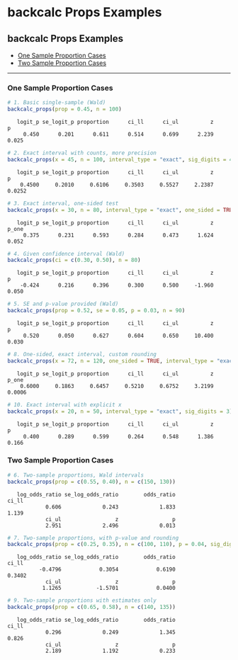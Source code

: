 backcalc Props Examples
================

## backcalc Props Examples

- [One Sample Proportion Cases](#one-sample-proportion-cases)
- [Two Sample Proportion Cases](#two-sample-proportion-cases)

------------------------------------------------------------------------

### One Sample Proportion Cases

``` r
# 1. Basic single-sample (Wald)
backcalc_props(prop = 0.45, n = 100)
```

       logit_p se_logit_p proportion      ci_ll      ci_ul          z          p 
         0.450      0.201      0.611      0.514      0.699      2.239      0.025 

``` r
# 2. Exact interval with counts, more precision
backcalc_props(x = 45, n = 100, interval_type = "exact", sig_digits = 4)
```

       logit_p se_logit_p proportion      ci_ll      ci_ul          z          p 
        0.4500     0.2010     0.6106     0.3503     0.5527     2.2387     0.0252 

``` r
# 3. Exact interval, one-sided test
backcalc_props(x = 30, n = 80, interval_type = "exact", one_sided = TRUE)
```

       logit_p se_logit_p proportion      ci_ll      ci_ul          z      p_one 
         0.375      0.231      0.593      0.284      0.473      1.624      0.052 

``` r
# 4. Given confidence interval (Wald)
backcalc_props(ci = c(0.30, 0.50), n = 80)
```

       logit_p se_logit_p proportion      ci_ll      ci_ul          z          p 
        -0.424      0.216      0.396      0.300      0.500     -1.960      0.050 

``` r
# 5. SE and p-value provided (Wald)
backcalc_props(prop = 0.52, se = 0.05, p = 0.03, n = 90)
```

       logit_p se_logit_p proportion      ci_ll      ci_ul          z          p 
         0.520      0.050      0.627      0.604      0.650     10.400      0.030 

``` r
# 8. One-sided, exact interval, custom rounding
backcalc_props(x = 72, n = 120, one_sided = TRUE, interval_type = "exact", sig_digits = 4)
```

       logit_p se_logit_p proportion      ci_ll      ci_ul          z      p_one 
        0.6000     0.1863     0.6457     0.5210     0.6752     3.2199     0.0006 

``` r
# 10. Exact interval with explicit x
backcalc_props(x = 20, n = 50, interval_type = "exact", sig_digits = 3)
```

       logit_p se_logit_p proportion      ci_ll      ci_ul          z          p 
         0.400      0.289      0.599      0.264      0.548      1.386      0.166 

### Two Sample Proportion Cases

``` r
# 6. Two-sample proportions, Wald intervals
backcalc_props(prop = c(0.55, 0.40), n = c(150, 130))
```

       log_odds_ratio se_log_odds_ratio        odds_ratio             ci_ll 
                0.606             0.243             1.833             1.139 
                ci_ul                 z                 p 
                2.951             2.496             0.013 

``` r
# 7. Two-sample proportions, with p-value and rounding
backcalc_props(prop = c(0.25, 0.35), n = c(100, 110), p = 0.04, sig_digits = 4)
```

       log_odds_ratio se_log_odds_ratio        odds_ratio             ci_ll 
              -0.4796            0.3054            0.6190            0.3402 
                ci_ul                 z                 p 
               1.1265           -1.5701            0.0400 

``` r
# 9. Two-sample proportions with estimates only
backcalc_props(prop = c(0.65, 0.58), n = c(140, 135))
```

       log_odds_ratio se_log_odds_ratio        odds_ratio             ci_ll 
                0.296             0.249             1.345             0.826 
                ci_ul                 z                 p 
                2.189             1.192             0.233 
